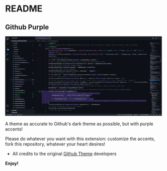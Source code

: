 # README
## Github Purple

<p style="text-align: center;">
  <img src="https://raw.githubusercontent.com/4a454646/github-purple/master/main.png"/>
</p>

A theme as accurate to Github's dark theme as possible, but with purple accents!

Please do whatever you want with this extension: customize the accents, fork this repository, whatever your heart desires!

- All credits to the original [Github Theme](https://marketplace.visualstudio.com/items?itemName=GitHub.github-vscode-theme) developers

**Enjoy!**
